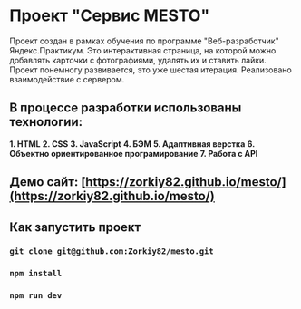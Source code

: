 # Проект "Сервис MESTO"

Проект создан в рамках обучения по программе "Веб-разработчик" Яндекс.Практикум.
Это интерактивная страница, на которой можно добавлять карточки с фотографиями, удалять их и ставить лайки.
Проект понемногу развивается, это уже шестая итерация. Реализовано взаимодействие с сервером.

## В процессе разработки использованы технологии:

__1. HTML__
__2. CSS__
__3. JavaScript__
__4. БЭМ__
__5. Адаптивная верстка__
__6. Объектно ориентированное програмирование__
__7. Работа с API__

## Демо сайт: [https://zorkiy82.github.io/mesto/](https://zorkiy82.github.io/mesto/)

## Как запустить проект

### `git clone git@github.com:Zorkiy82/mesto.git`
### `npm install`
### `npm run dev`

